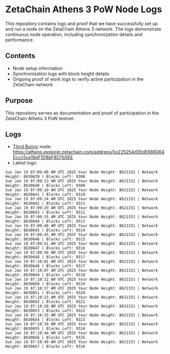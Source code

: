 # ZetaChain Athens 3 PoW Node Logs
This repository contains logs and proof that we have successfully set up and run a node on the ZetaChain Athens 3 network. The logs demonstrate continuous node operation, including synchronization details and performance.

## Contents
- Node setup information
- Synchronization logs with block height details
- Ongoing proof of work logs to verify active participation in the ZetaChain network

## Purpose
This repository serves as documentation and proof of participation in the ZetaChain Athens 3 PoW testnet.

## Logs

- [Third Bunny](https://thirdbunny.xyz/) node: https://athens.explorer.zetachain.com/address/0x225254d35dE666064Eccc5ce16eF1D8bF8D7b5EE
- Latest logs:
```
Sun Jan 19 07:09:08 AM UTC 2025 Your Node Height: 8621331 | Network Height: 8630639 | Blocks Left: 9308
Sun Jan 19 07:09:13 AM UTC 2025 Your Node Height: 8621331 | Network Height: 8630640 | Blocks Left: 9309
Sun Jan 19 07:09:19 AM UTC 2025 Your Node Height: 8621331 | Network Height: 8630641 | Blocks Left: 9310
Sun Jan 19 07:09:24 AM UTC 2025 Your Node Height: 8621331 | Network Height: 8630642 | Blocks Left: 9311
Sun Jan 19 07:09:29 AM UTC 2025 Your Node Height: 8621331 | Network Height: 8630643 | Blocks Left: 9312
Sun Jan 19 07:09:35 AM UTC 2025 Your Node Height: 8621331 | Network Height: 8630644 | Blocks Left: 9313
Sun Jan 19 07:09:40 AM UTC 2025 Your Node Height: 8621331 | Network Height: 8630645 | Blocks Left: 9314
Sun Jan 19 07:09:45 AM UTC 2025 Your Node Height: 8621331 | Network Height: 8630646 | Blocks Left: 9315
Sun Jan 19 07:09:51 AM UTC 2025 Your Node Height: 8621331 | Network Height: 8630647 | Blocks Left: 9316
Sun Jan 19 07:09:56 AM UTC 2025 Your Node Height: 8621331 | Network Height: 8630648 | Blocks Left: 9317
Sun Jan 19 07:10:01 AM UTC 2025 Your Node Height: 8621331 | Network Height: 8630648 | Blocks Left: 9317
Sun Jan 19 07:10:07 AM UTC 2025 Your Node Height: 8621331 | Network Height: 8630649 | Blocks Left: 9318
Sun Jan 19 07:10:12 AM UTC 2025 Your Node Height: 8621331 | Network Height: 8630650 | Blocks Left: 9319
Sun Jan 19 07:10:17 AM UTC 2025 Your Node Height: 8621331 | Network Height: 8630651 | Blocks Left: 9320
Sun Jan 19 07:10:23 AM UTC 2025 Your Node Height: 8621331 | Network Height: 8630652 | Blocks Left: 9321
Sun Jan 19 07:10:28 AM UTC 2025 Your Node Height: 8621331 | Network Height: 8630653 | Blocks Left: 9322
Sun Jan 19 07:10:33 AM UTC 2025 Your Node Height: 8621331 | Network Height: 8630654 | Blocks Left: 9323
Sun Jan 19 07:10:39 AM UTC 2025 Your Node Height: 8621331 | Network Height: 8630655 | Blocks Left: 9324
Sun Jan 19 07:10:44 AM UTC 2025 Your Node Height: 8621331 | Network Height: 8630656 | Blocks Left: 9325
Sun Jan 19 07:10:49 AM UTC 2025 Your Node Height: 8621331 | Network Height: 8630657 | Blocks Left: 9326
```
